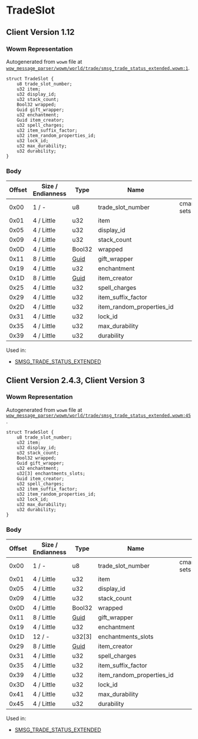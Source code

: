 # TradeSlot

## Client Version 1.12

### Wowm Representation

Autogenerated from `wowm` file at [`wow_message_parser/wowm/world/trade/smsg_trade_status_extended.wowm:1`](https://github.com/gtker/wow_messages/tree/main/wow_message_parser/wowm/world/trade/smsg_trade_status_extended.wowm#L1).
```rust,ignore
struct TradeSlot {
    u8 trade_slot_number;
    u32 item;
    u32 display_id;
    u32 stack_count;
    Bool32 wrapped;
    Guid gift_wrapper;
    u32 enchantment;
    Guid item_creator;
    u32 spell_charges;
    u32 item_suffix_factor;
    u32 item_random_properties_id;
    u32 lock_id;
    u32 max_durability;
    u32 durability;
}
```
### Body

| Offset | Size / Endianness | Type | Name | Comment |
| ------ | ----------------- | ---- | ---- | ------- |
| 0x00 | 1 / - | u8 | trade_slot_number | cmangos/vmangos/mangoszero: sets to index of array |
| 0x01 | 4 / Little | u32 | item |  |
| 0x05 | 4 / Little | u32 | display_id |  |
| 0x09 | 4 / Little | u32 | stack_count |  |
| 0x0D | 4 / Little | Bool32 | wrapped |  |
| 0x11 | 8 / Little | [Guid](../types/packed-guid.md) | gift_wrapper |  |
| 0x19 | 4 / Little | u32 | enchantment |  |
| 0x1D | 8 / Little | [Guid](../types/packed-guid.md) | item_creator |  |
| 0x25 | 4 / Little | u32 | spell_charges |  |
| 0x29 | 4 / Little | u32 | item_suffix_factor |  |
| 0x2D | 4 / Little | u32 | item_random_properties_id |  |
| 0x31 | 4 / Little | u32 | lock_id |  |
| 0x35 | 4 / Little | u32 | max_durability |  |
| 0x39 | 4 / Little | u32 | durability |  |


Used in:
* [SMSG_TRADE_STATUS_EXTENDED](smsg_trade_status_extended.md)

## Client Version 2.4.3, Client Version 3

### Wowm Representation

Autogenerated from `wowm` file at [`wow_message_parser/wowm/world/trade/smsg_trade_status_extended.wowm:45`](https://github.com/gtker/wow_messages/tree/main/wow_message_parser/wowm/world/trade/smsg_trade_status_extended.wowm#L45).
```rust,ignore
struct TradeSlot {
    u8 trade_slot_number;
    u32 item;
    u32 display_id;
    u32 stack_count;
    Bool32 wrapped;
    Guid gift_wrapper;
    u32 enchantment;
    u32[3] enchantments_slots;
    Guid item_creator;
    u32 spell_charges;
    u32 item_suffix_factor;
    u32 item_random_properties_id;
    u32 lock_id;
    u32 max_durability;
    u32 durability;
}
```
### Body

| Offset | Size / Endianness | Type | Name | Comment |
| ------ | ----------------- | ---- | ---- | ------- |
| 0x00 | 1 / - | u8 | trade_slot_number | cmangos/vmangos/mangoszero: sets to index of array |
| 0x01 | 4 / Little | u32 | item |  |
| 0x05 | 4 / Little | u32 | display_id |  |
| 0x09 | 4 / Little | u32 | stack_count |  |
| 0x0D | 4 / Little | Bool32 | wrapped |  |
| 0x11 | 8 / Little | [Guid](../types/packed-guid.md) | gift_wrapper |  |
| 0x19 | 4 / Little | u32 | enchantment |  |
| 0x1D | 12 / - | u32[3] | enchantments_slots |  |
| 0x29 | 8 / Little | [Guid](../types/packed-guid.md) | item_creator |  |
| 0x31 | 4 / Little | u32 | spell_charges |  |
| 0x35 | 4 / Little | u32 | item_suffix_factor |  |
| 0x39 | 4 / Little | u32 | item_random_properties_id |  |
| 0x3D | 4 / Little | u32 | lock_id |  |
| 0x41 | 4 / Little | u32 | max_durability |  |
| 0x45 | 4 / Little | u32 | durability |  |


Used in:
* [SMSG_TRADE_STATUS_EXTENDED](smsg_trade_status_extended.md)


